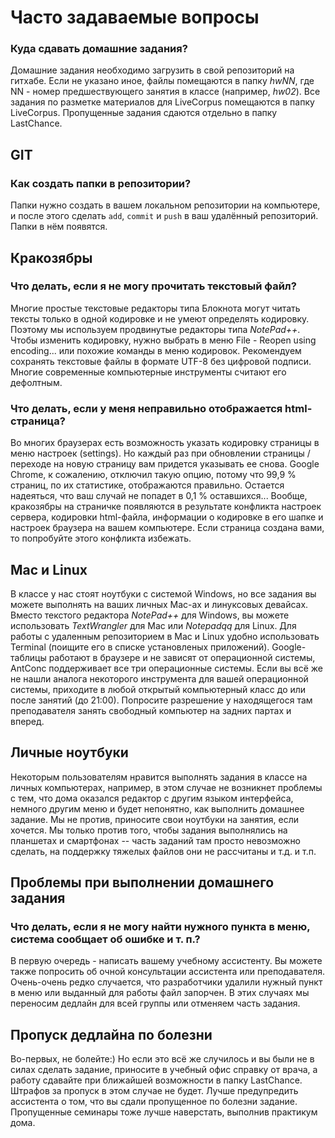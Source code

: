 # Часто задаваемые вопросы

### Куда сдавать домашние задания?
Домашние задания необходимо загрузить в свой репозиторий на гитхабе. Если не указано иное, файлы помещаются в папку _hwNN_, где NN - номер предшествующего занятия в классе (например, _hw02_). Все задания по разметке материалов для LiveCorpus помещаются в папку LiveCorpus. Пропущенные задания сдаются отдельно в папку LastChance.

## GIT
### Как создать папки в репозитории?
Папки нужно создать в вашем локальном репозитории на компьютере, и после этого сделать `add`, `commit` и `push` в ваш удалённый репозиторий. Папки в нём появятся.
### 

## Кракозябры
### Что делать, если я не могу прочитать текстовый файл?
Многие простые текстовые редакторы типа Блокнота могут читать тексты только в одной кодировке и не умеют определять кодировку. Поэтому мы используем продвинутые редакторы типа _NotePad++_. 
Чтобы изменить кодировку, нужно выбрать в меню File - Reopen using encoding... или похожие команды в меню кодировок. Рекомендуем сохранять текстовые файлы в формате UTF-8 без цифровой подписи. Многие современные компьютерные инструменты считают его дефолтным.

### Что делать, если у меня неправильно отображается html-страница?
Во многих браузерах есть возможность указать кодировку страницы в меню настроек (settings). Но каждый раз при обновлении страницы / переходе на новую страницу вам придется указывать ее снова. 
Google Chrome, к сожалению, отключил такую опцию, потому что 99,9 % страниц, по их статистике, отображаются правильно. Остается надеяться, что ваш случай не попадет в 0,1 % оставшихся...
Вообще, кракозябры на страничке появляются в результате конфликта настроек сервера, кодировки html-файла, информации о кодировке в его шапке и настроек браузера на вашем компьютере. Если страница создана вами, то попробуйте этого конфликта избежать.

## Mac и Linux
В классе у нас стоят ноутбуки с системой Windows, но все задания вы можете выполнять на ваших личных Mac-ах и линуксовых девайсах.
Вместо текстого редактора _NotePad++_ для Windows, вы можете использовать _TextWrangler_ для Mac или _Notepadqq_ для Linux. Для работы с удаленным репозиторием в Mac и Linux удобно использовать Terminal (поищите его в списке установленых приложений). 
Google-таблицы работают в браузере и не зависят от операционной системы, AntConc поддерживает все три операционные системы. 
Если вы всё же не нашли аналога некоторого инструмента для вашей операционной системы, приходите в любой открытый компьютерный класс до или после занятий (до 21:00). Попросите разрешение у находящегося там преподавателя занять свободный компьютер на задних партах и вперед.

## Личные ноутбуки
Некоторым пользователям нравится выполнять задания в классе на личных компьютерах, например, в этом случае не возникнет проблемы с тем, что дома оказался редактор с другим языком интерфейса, немного другим меню и будет непонятно, как выполнить домашнее задание.
Мы не против, приносите свои ноутбуки на занятия, если хочется. Мы только против того, чтобы задания выполнялись на планшетах и смартфонах -- часть заданий там просто невозможно сделать, на поддержку тяжелых файлов они не рассчитаны и т.д. и т.п.

## Проблемы при выполнении домашнего задания
### Что делать, если я не могу найти нужного пункта в меню, система сообщает об ошибке и т. п.?
В первую очередь - написать вашему учебному ассистенту. Вы можете также попросить об очной консультации ассистента или преподавателя.
Очень-очень редко случается, что разработчики удалили нужный пункт в меню или выданный для работы файл запорчен. В этих случаях мы переносим дедлайн для всей группы или отменяем часть задания.

## Пропуск дедлайна по болезни
Во-первых, не болейте:) Но если это всё же случилось и вы были не в силах сделать задание, приносите в учебный офис справку от врача, а работу сдавайте при ближайшей возможности в папку LastChance. Штрафов за пропуск в этом случае не будет. Лучше предупредить ассистента о том, что вы сдали пропущенное по болезни задание.
Пропущенные семинары тоже лучше наверстать, выполнив практикум дома.
